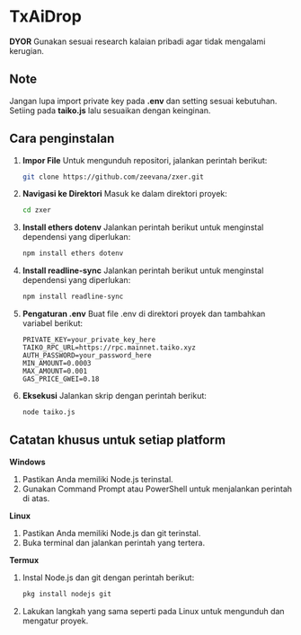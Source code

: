 # TxAiDrop
**DYOR** Gunakan sesuai research kalaian pribadi agar tidak mengalami kerugian.

## Note
Jangan lupa import private key pada **.env** dan setting sesuai kebutuhan. Setiing pada **taiko.js** lalu sesuaikan dengan keinginan.

## Cara penginstalan

1. **Impor File**
   Untuk mengunduh repositori, jalankan perintah berikut:
   ```bash
   git clone https://github.com/zeevana/zxer.git
   
2. **Navigasi ke Direktori**
   Masuk ke dalam direktori proyek:
    ```bash
    cd zxer
   
3. **Install ethers dotenv**
   Jalankan perintah berikut untuk menginstal dependensi yang diperlukan:
   ```bash
   npm install ethers dotenv

4. **Install readline-sync**
   Jalankan perintah berikut untuk menginstal dependensi yang diperlukan:
   ```bash
   npm install readline-sync 

   
6. **Pengaturan .env**
   Buat file .env di direktori proyek dan tambahkan variabel berikut:
   ```plaintext
   PRIVATE_KEY=your_private_key_here
   TAIKO_RPC_URL=https://rpc.mainnet.taiko.xyz
   AUTH_PASSWORD=your_password_here
   MIN_AMOUNT=0.0003
   MAX_AMOUNT=0.001
   GAS_PRICE_GWEI=0.18

7. **Eksekusi**
   Jalankan skrip dengan perintah berikut:
   ```bash
   node taiko.js

   
 ## Catatan khusus untuk setiap platform

**Windows**
1. Pastikan Anda memiliki Node.js terinstal.
2. Gunakan Command Prompt atau PowerShell untuk menjalankan perintah di atas.

**Linux**
1. Pastikan Anda memiliki Node.js dan git terinstal.
2. Buka terminal dan jalankan perintah yang tertera.

**Termux**
1. Instal Node.js dan git dengan perintah berikut:
   ```bash
   pkg install nodejs git
2. Lakukan langkah yang sama seperti pada Linux untuk mengunduh dan mengatur proyek.

 

